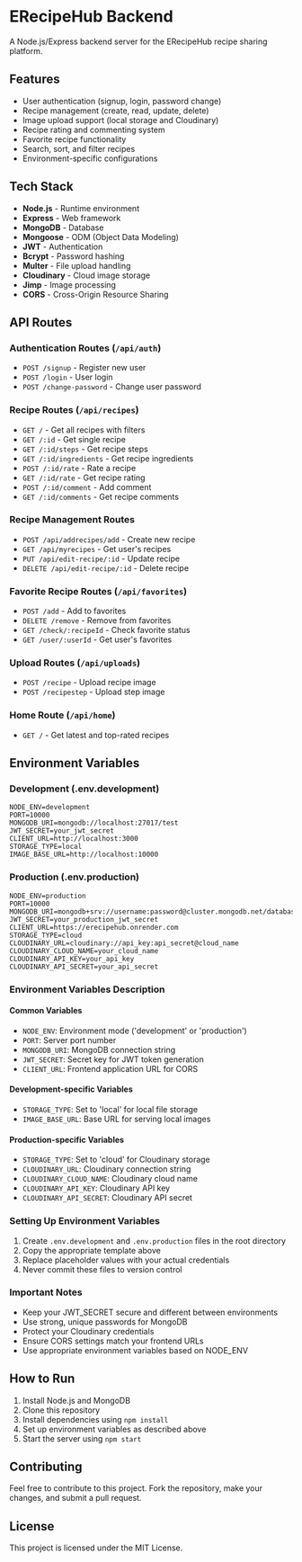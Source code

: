 # ERecipeHub Backend

A Node.js/Express backend server for the ERecipeHub recipe sharing platform.

## Features

- User authentication (signup, login, password change)
- Recipe management (create, read, update, delete)
- Image upload support (local storage and Cloudinary)
- Recipe rating and commenting system
- Favorite recipe functionality
- Search, sort, and filter recipes
- Environment-specific configurations

## Tech Stack

- **Node.js** - Runtime environment
- **Express** - Web framework
- **MongoDB** - Database
- **Mongoose** - ODM (Object Data Modeling)
- **JWT** - Authentication
- **Bcrypt** - Password hashing
- **Multer** - File upload handling
- **Cloudinary** - Cloud image storage
- **Jimp** - Image processing
- **CORS** - Cross-Origin Resource Sharing

## API Routes

### Authentication Routes (`/api/auth`)
- `POST /signup` - Register new user
- `POST /login` - User login
- `POST /change-password` - Change user password

### Recipe Routes (`/api/recipes`)
- `GET /` - Get all recipes with filters
- `GET /:id` - Get single recipe
- `GET /:id/steps` - Get recipe steps
- `GET /:id/ingredients` - Get recipe ingredients
- `POST /:id/rate` - Rate a recipe
- `GET /:id/rate` - Get recipe rating
- `POST /:id/comment` - Add comment
- `GET /:id/comments` - Get recipe comments

### Recipe Management Routes
- `POST /api/addrecipes/add` - Create new recipe
- `GET /api/myrecipes` - Get user's recipes
- `PUT /api/edit-recipe/:id` - Update recipe
- `DELETE /api/edit-recipe/:id` - Delete recipe

### Favorite Recipe Routes (`/api/favorites`)
- `POST /add` - Add to favorites
- `DELETE /remove` - Remove from favorites
- `GET /check/:recipeId` - Check favorite status
- `GET /user/:userId` - Get user's favorites

### Upload Routes (`/api/uploads`)
- `POST /recipe` - Upload recipe image
- `POST /recipestep` - Upload step image

### Home Route (`/api/home`)
- `GET /` - Get latest and top-rated recipes

## Environment Variables

### Development (.env.development)
```env
NODE_ENV=development
PORT=10000
MONGODB_URI=mongodb://localhost:27017/test
JWT_SECRET=your_jwt_secret
CLIENT_URL=http://localhost:3000
STORAGE_TYPE=local
IMAGE_BASE_URL=http://localhost:10000
```

### Production (.env.production)
```env
NODE_ENV=production
PORT=10000
MONGODB_URI=mongodb+srv://username:password@cluster.mongodb.net/database
JWT_SECRET=your_production_jwt_secret
CLIENT_URL=https://erecipehub.onrender.com
STORAGE_TYPE=cloud
CLOUDINARY_URL=cloudinary://api_key:api_secret@cloud_name
CLOUDINARY_CLOUD_NAME=your_cloud_name
CLOUDINARY_API_KEY=your_api_key
CLOUDINARY_API_SECRET=your_api_secret
```

### Environment Variables Description

#### Common Variables
- `NODE_ENV`: Environment mode ('development' or 'production')
- `PORT`: Server port number
- `MONGODB_URI`: MongoDB connection string
- `JWT_SECRET`: Secret key for JWT token generation
- `CLIENT_URL`: Frontend application URL for CORS

#### Development-specific Variables
- `STORAGE_TYPE`: Set to 'local' for local file storage
- `IMAGE_BASE_URL`: Base URL for serving local images

#### Production-specific Variables
- `STORAGE_TYPE`: Set to 'cloud' for Cloudinary storage
- `CLOUDINARY_URL`: Cloudinary connection string
- `CLOUDINARY_CLOUD_NAME`: Cloudinary cloud name
- `CLOUDINARY_API_KEY`: Cloudinary API key
- `CLOUDINARY_API_SECRET`: Cloudinary API secret

### Setting Up Environment Variables

1. Create `.env.development` and `.env.production` files in the root directory
2. Copy the appropriate template above
3. Replace placeholder values with your actual credentials
4. Never commit these files to version control

### Important Notes

- Keep your JWT_SECRET secure and different between environments
- Use strong, unique passwords for MongoDB
- Protect your Cloudinary credentials
- Ensure CORS settings match your frontend URLs
- Use appropriate environment variables based on NODE_ENV

## How to Run

1. Install Node.js and MongoDB
2. Clone this repository
3. Install dependencies using `npm install`
4. Set up environment variables as described above
5. Start the server using `npm start`

## Contributing

Feel free to contribute to this project. Fork the repository, make your changes, and submit a pull request.

## License

This project is licensed under the MIT License.
